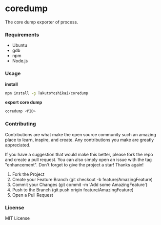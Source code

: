 # coredump
The core dump exporter of process.

### Requirements
* Ubuntu
* gdb
* npm
* Node.js

### Usage
**install**
```bash
npm install -g TakutoYoshikai/coredump
```

**export core dump**
```bash
coredump <PID>
```

### Contributing

Contributions are what make the open source community such an amazing place to learn, inspire, and create. Any contributions you make are greatly appreciated.

If you have a suggestion that would make this better, please fork the repo and create a pull request. You can also simply open an issue with the tag "enhancement". Don't forget to give the project a star! Thanks again!

1. Fork the Project
2. Create your Feature Branch (git checkout -b feature/AmazingFeature)
3. Commit your Changes (git commit -m 'Add some AmazingFeature')
4. Push to the Branch (git push origin feature/AmazingFeature)
5. Open a Pull Request

### License
MIT License

